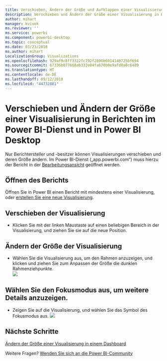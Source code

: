 ```yaml
---
title: Verschieben, Ändern der Größe und Aufklappen einer Visualisierung
description: Verschieben und Ändern der Größe einer Visualisierung in Berichten im Power BI-Dienst und in Power BI Desktop
author: mihart
manager: kvivek
ms.reviewer: ''
ms.service: powerbi
ms.component: powerbi-desktop
ms.topic: conceptual
ms.date: 03/23/2018
ms.author: mihart
LocalizationGroup: Visualizations
ms.openlocfilehash: 929af9c8ff3322fc792f2890b6914148725bf694
ms.sourcegitcommit: 67336b077668ab332e04fa670b0e9afd0a0c6489
ms.translationtype: HT
ms.contentlocale: de-DE
ms.lasthandoff: 09/12/2018
ms.locfileid: "44732881"
---
```

# <a name="move-and-resize-a-visualization-in-a-report-in-power-bi-service-and-power-bi-desktop"></a>Verschieben und Ändern der Größe einer Visualisierung in Berichten im Power BI-Dienst und in Power BI Desktop
Nur Berichtersteller und -besitzer können Visualisierungen verschieben und deren Größe ändern. Im Power BI-Dienst („app.powerbi.com“) muss hierzu der Bericht in der [Bearbeitungsansicht](../service-reading-view-and-editing-view.md) geöffnet werden.

## <a name="open-the-report"></a>Öffnen des Berichts
Öffnen Sie in Power BI einen Bericht mit mindestens einer Visualisierung, oder [erstellen Sie eine neue Visualisierung](power-bi-report-add-visualizations-i.md). 

## <a name="move-the-visualization"></a>Verschieben der Visualisierung
* Klicken Sie mit der linken Maustaste auf einen beliebigen Bereich in der Visualisierung, und ziehen Sie sie auf die neue Position.

## <a name="resize-the-visualization"></a>Ändern der Größe der Visualisierung
* Wählen Sie die Visualisierung aus, um den Rahmen anzuzeigen, und klicken und ziehen Sie zum Anpassen der Größe die dunklen Rahmenziehpunkte.  
  ![](media/power-bi-visualization-move-and-resize/untitled.gif)

## <a name="select-focus-mode-to-see-more-detail"></a>Wählen Sie den Fokusmodus aus, um weitere Details anzuzeigen.
* Zeigen Sie auf die Visualisierung, und wählen Sie das Symbol des Fokusmodus aus.
  ![](media/power-bi-visualization-move-and-resize/pbi_popouticon.jpg)

## <a name="next-steps"></a>Nächste Schritte
[Ändern der Größe einer Visualisierung in einem Dashboard](../service-dashboard-edit-tile.md)  

Weitere Fragen? [Wenden Sie sich an die Power BI-Community](http://community.powerbi.com/)